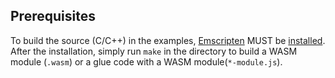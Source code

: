 ## Prerequisites

To build the source (C/C++) in the examples,
[Emscripten](http://kripken.github.io/emscripten-site/) MUST be
[installed](http://kripken.github.io/emscripten-site/docs/getting_started/downloads.html).
After the installation, simply run `make` in the directory to build a WASM
module (`.wasm`) or a glue code with a WASM module(`*-module.js`).
